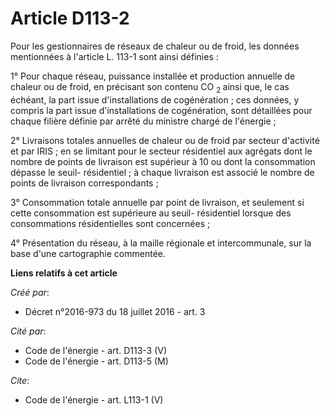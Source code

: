 # Article D113-2

Pour les gestionnaires de réseaux de chaleur ou de froid, les données mentionnées à l'article L. 113-1 sont ainsi définies : 

1° Pour chaque réseau, puissance installée et production annuelle de chaleur ou de froid, en précisant son contenu CO 
  <sub>2 </sub>ainsi que, le cas échéant, la part issue d'installations de cogénération ; ces données, y compris la part
issue d'installations de cogénération, sont détaillées pour chaque filière définie par arrêté du ministre chargé de
l'énergie ; 

2° Livraisons totales annuelles de chaleur ou de froid par secteur d'activité et par IRIS ; en se limitant pour le secteur
résidentiel aux agrégats dont le nombre de points de livraison est supérieur à 10 ou dont la consommation dépasse le seuil-
résidentiel ; à chaque livraison est associé le nombre de points de livraison correspondants ; 

3° Consommation totale annuelle par point de livraison, et seulement si cette consommation est supérieure au seuil-
résidentiel lorsque des consommations résidentielles sont concernées ; 

4° Présentation du réseau, à la maille régionale et intercommunale, sur la base d'une cartographie commentée.

**Liens relatifs à cet article**

_Créé par_:

  - Décret n°2016-973 du 18 juillet 2016 - art. 3

_Cité par_:

  - Code de l'énergie - art. D113-3 (V)
  - Code de l'énergie - art. D113-5 (M)

_Cite_:

  - Code de l'énergie - art. L113-1 (V)
